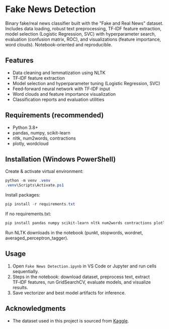 # Fake News Detection

Binary fake/real news classifier built with the "Fake and Real News" dataset. Includes data loading, robust text preprocessing, TF‑IDF feature extraction, model selection (Logistic Regression, SVC) with hyperparameter search, evaluation (confusion matrix, ROC), and visualizations (feature importance, word clouds). Notebook-oriented and reproducible.

## Features
- Data cleaning and lemmatization using NLTK
- TF‑IDF feature extraction
- Model selection and hyperparameter tuning (Logistic Regression, SVC)
- Feed‑forward neural network with TF‑IDF input
- Word clouds and feature importance visualization
- Classification reports and evaluation utilities

## Requirements (recommended)
- Python 3.8+  
- pandas, numpy, scikit-learn  
- nltk, num2words, contractions  
- plotly, wordcloud

## Installation (Windows PowerShell)
Create & activate virtual environment:
```powershell
python -m venv .venv
.venv\Scripts\Activate.ps1
```
Install packages:
```powershell
pip install -r requirements.txt
```
If no requirements.txt:
```powershell
pip install pandas numpy scikit-learn nltk num2words contractions plotly wordcloud
```
Run NLTK downloads in the notebook (punkt, stopwords, wordnet, averaged_perceptron_tagger).

## Usage
1. Open `Fake News Detection.ipynb` in VS Code or Jupyter and run cells sequentially.  
2. Steps in the notebook: download dataset, preprocess text, extract TF‑IDF features, run GridSearchCV, evaluate models, and visualize results.  
3. Save vectorizer and best model artifacts for inference.

## Acknowledgments
- The dataset used in this project is sourced from [Kaggle]([https://www.kaggle.com/datasets/clmentbisaillon/fake-and-real-news-dataset]).
